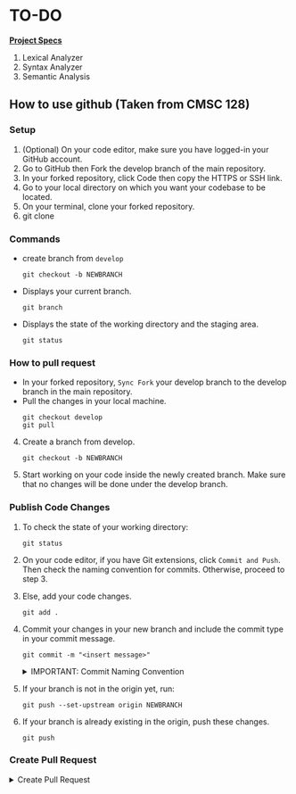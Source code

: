 
# TO-DO
   **[Project Specs](https://classroom.google.com/c/NjE5NzM5ODA3MzY3/p/NjM3NDcxMDQwMTE3/details)**
1. Lexical Analyzer
2. Syntax Analyzer
3. Semantic Analysis

## How to use github (Taken from CMSC 128)

### Setup
1. (Optional) On your code editor, make sure you have logged-in your GitHub account.
2. Go to GitHub then Fork the develop branch of the main repository.
3. In your forked repository, click Code then copy the HTTPS or SSH link.
4. Go to your local directory on which you want your codebase to be located.
5. On your terminal, clone your forked repository.
6. git clone <link>

### Commands
- create branch from `develop`
    ```
    git checkout -b NEWBRANCH
    ```
- Displays your current branch.
    ```
    git branch
    ```
- Displays the state of the working directory and the staging area.
    ```
    git status
    ```

### How to pull request
- In your forked repository, `Sync Fork` your develop branch to the develop branch in the main repository.
- Pull the changes in your local machine.
    ```
    git checkout develop
    git pull
    ```
4. Create a branch from develop.
   ```
   git checkout -b NEWBRANCH
   ```
5. Start working on your code inside the newly created branch. Make sure that no changes will be done under the develop branch.

### Publish Code Changes
1. To check the state of your working directory:
   ```
   git status
   ```
2. On your code editor, if you have Git extensions, click `Commit and Push`. Then check the naming convention for commits. Otherwise, proceed to step 3.
3. Else, add your code changes.
   ```
   git add .
   ```
4. Commit your changes in your new branch and include the commit type in your commit message.

   ```
   git commit -m "<insert message>"
   ```

     <details> <summary> IMPORTANT: Commit Naming Convention </summary> 
     <ol>
       <li> feat – a new feature is introduced with the changes </li>
       <li> fix – a bug fix has occurred </li>
       <li> chore – changes that do not relate to a fix or feature and don't modify src or test files (for example updating dependencies) </li>
       <li> refactor – refactored code that neither fixes a bug nor adds a feature </li>
       <li> docs – updates to documentation such as a the README or other markdown files </li>
     </details>

5. If your branch is not in the origin yet, run:
   ```
   git push --set-upstream origin NEWBRANCH
   ```
6. If your branch is already existing in the origin, push these changes.
   ```
   git push
   ```
### Create Pull Request
  
<details> <summary> Create Pull Request </summary>
  
1. In GitHub, go to your forked repository.
  
2. If there is a prompt for your pushed changes, click `Compare & pull request`. Otherwise, follow step 3.
  
3. Else, click `Contribute` then `Open Pull Request`.